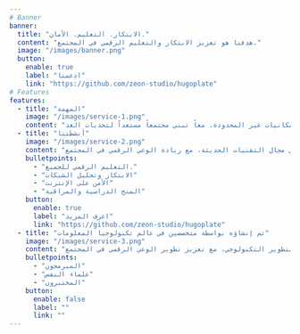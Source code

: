 ```yaml
---
# Banner
banner:
  title: "الابتكار. التعليم. الأمان."
  content: "هدفنا هو تعزيز الابتكار والتعليم الرقمي في المجتمع."
  image: "/images/banner.png"
  button:
    enable: true
    label: "ادعمنا"
    link: "https://github.com/zeon-studio/hugoplate"
# Features
features:
  - title: "المهمة"
    image: "/images/service-1.png"
    content: "مهمتنا هي تحويل المستقبل من خلال قوة التعليم التكنولوجي والوعي الرقمي. نلهم الاستكشاف، ونعلّم الاستخدام الآمن للتكنولوجيا، ونفتح الأبواب إلى عالم مليء بالإمكانيات غير المحدودة. معاً نبني مجتمعاً مستعداً لتحديات الغد."
  - title: "أنشطتنا"
    image: "/images/service-2.png"
    content: "نعزز الابتكار والتعليم في مجال التقنيات الحديثة، مع زيادة الوعي الرقمي في المجتمع"
    bulletpoints:
      - "التعليم الرقمي للجميع."
      - "الابتكار وتحليل الشبكات"
      - "الأمن على الإنترنت"
      - "المنح الدراسية والمراقبة"
    button:
      enable: true
      label: "اعرف المزيد"
      link: "https://github.com/zeon-studio/hugoplate"
  - title: "تم إنشاؤه بواسطة متخصصين في عالم تكنولوجيا المعلومات"
    image: "/images/service-3.png"
    content: "بصفتنا متخصصين في عالم تكنولوجيا المعلومات، نتعاون مع المنظمات والشركات التكنولوجية الرائدة التي تدعم مهمتنا من خلال مشاركة المعرفة والموارد والابتكارات. معاً نشكل مستقبل التعليم الرقمي والتطوير التكنولوجي، مع تعزيز تطوير الوعي الرقمي في المجتمع."
    bulletpoints:
      - "المبرمجون"
      - "علماء النفس"
      - "المختبرون"
    button:
      enable: false
      label: ""
      link: ""
---
```

